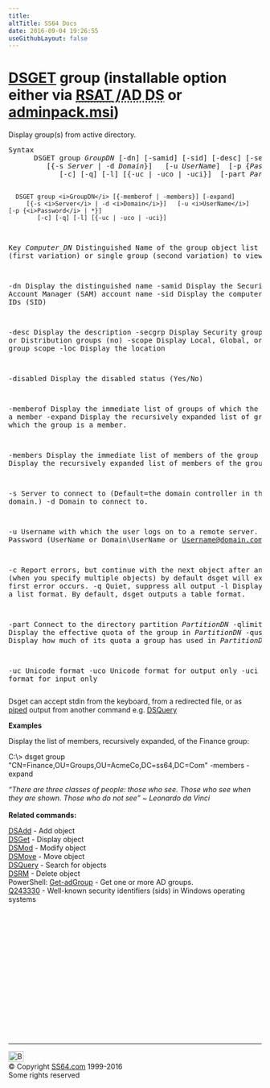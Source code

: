 ```yaml
---
title:
altTitle: SS64 Docs
date: 2016-09-04 19:26:55
useGithubLayout: false
---
```

<!-- #BeginLibraryItem "/Library/head_nt.lbi" --><!-- #EndLibraryItem --><h1><a href="dsget.html">DSGET</a> group  (installable option either via <abbr title="Remote Server Administrative Tools / Active Directory Domain Services"><a href="../links/windows.html">RSAT</a> /AD DS</abbr> or <a href="../links/windows.html">adminpack.msi</a>)</h1>
<p>Display group(s) from active directory.</p>
<pre>Syntax
      DSGET group <i>GroupDN</i> [-dn] [-samid] [-sid] [-desc] [-secgrp] [-scope]
         [{-s <i>Server</i> | -d <i>Domain</i>}]   [-u <i>UserName</i>]  [-p {<i>Password</i> | *}]
            [-c] [-q] [-l] [{-uc | -uco | -uci}]  [-part <i>PartitionDN</i> [-qlimit] [-qused]]

      DSGET group <i>GroupDN</i> [{-memberof | -members}] [-expand]
         [{-s <i>Server</i> | -d <i>Domain</i>}]   [-u <i>UserName</i>]  [-p {<i>Password</i> | *}]
            [-c] [-q] [-l] [{-uc | -uco | -uci}]

Key
   <i>Computer_DN</i>  Distinguished Name of the group object list (first variation) or 
                single group (second variation) to view.

   -dn      Display the distinguished name
   -samid   Display the Security Account Manager (SAM) account name
   -sid     Display the computer security IDs (SID)

   -desc    Display the description
   -secgrp  Display Security groups (yes) or Distribution groups (no)
   -scope   Display Local, Global, or Universal group scope
   -loc     Display the location

  -disabled Display the disabled status (Yes/No)

  -memberof Display the immediate list of groups of which the group is a member
   -expand  Display the recursively expanded list of groups of which the group is a member. 

  -members  Display the immediate list of members of the group
   -expand  Display the recursively expanded list of members of the group. 

   -s       Server to connect to (Default=the domain controller in the logon domain.)
   -d       Domain to connect to.

   -u       Username with which the user logs on to a remote server. 
   -p       Password     (UserName or Domain\UserName or Username@domain.com)

   -c       Report errors, but continue with the next object after any error (when you specify multiple objects)
            by default dsget will exit when the first error occurs.
   -q       Quiet, suppress all output
   -l       Display entries in a list format. By default, dsget outputs a table format.

   -part    Connect to the directory partition <i>PartitionDN</i>
   -qlimit  Display the effective quota of the group in <i>PartitionDN</i>
   -qused   Display how much of its quota a group has used in <i>PartitionDN</i>

   -uc      Unicode format
   -uco     Unicode format for output only
   -uci     Unicode format for input only</pre>
<p>Dsget can accept <span class="code">stdin</span> from the keyboard, from a redirected file, or as <a href="syntax-redirection.html">piped</a> output from another command e.g. <a href="dsquery.html">DSQuery</a></p>
<p><b>Examples</b></p>
<p>Display   the list of members, recursively expanded, of the Finance group:</p>
<p class="code">C:\&gt; dsget group "CN=Finance,OU=Groups,OU=AcmeCo,DC=ss64,DC=Com" -members -expand</p>
<p><i class="quote">“There are three classes of people: those who see. Those who see when they are shown. Those who do not see” ~ Leonardo da Vinci</i><br>
<br>
<b>Related commands:</b></p>
<p><a href="dsadd.html">DSAdd</a> - Add object<br>
<a href="dsget.html">DSGet</a> - Display object <br>
<a href="dsmod.html">DSMod</a> - Modify object<br>
<a href="dsmove.html">DSMove</a> - Move object<br>
<a href="dsquery.html">DSQuery</a> - Search for objects <br>
<a href="dsrm.html">DSRM</a> - Delete object<br>
PowerShell: <a href="../ps/get-adgroup.html">Get-adGroup</a> - Get one or more AD groups. <br>
<a href="https://support.microsoft.com/kb/243330">Q243330</a> - Well-known security identifiers (sids) in Windows operating systems</p><!-- #BeginLibraryItem "/Library/foot_nt.lbi" --><p>
<!-- windows300 -->
<ins class="adsbygoogle" style="display:inline-block;width:300px;height:250px" data-ad-client="ca-pub-6140977852749469" data-ad-slot="7649547908"></ins>
<script>
(adsbygoogle = window.adsbygoogle || []).push({});
</script></p>
<hr>
<div id="bl" class="footer"><a href="dsget-group.html#"><img src="../images/top.png" width="30" height="22" alt="Back to the Top"></a></div>
<div id="br" class="footer, tagline">© Copyright <a href="../index.html">SS64.com</a> 1999-2016<br>
Some rights reserved</div><!-- #EndLibraryItem -->


